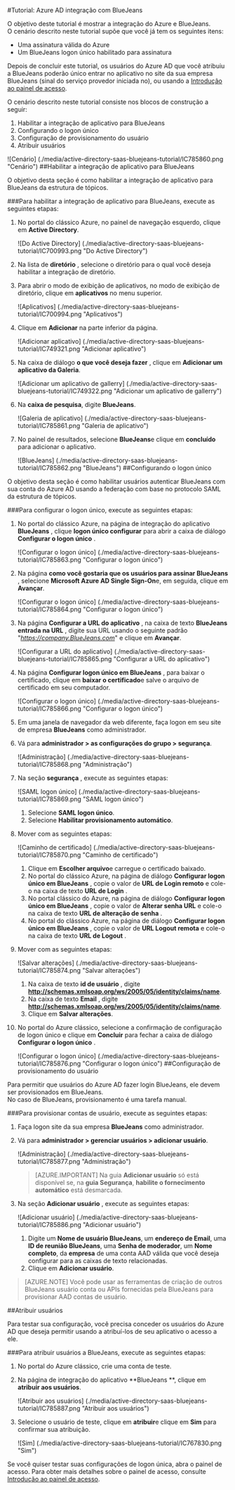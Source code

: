 <properties 
    pageTitle="Tutorial: Integração com o Active Directory do Azure com BlueJeans | Microsoft Azure" 
    description="Saiba como usar BlueJeans com o Azure Active Directory para habilitar o logon único, provisionamento automatizado e muito mais!" 
    services="active-directory" 
    authors="jeevansd"  
    documentationCenter="na" 
    manager="femila"/>
<tags 
    ms.service="active-directory" 
    ms.devlang="na" 
    ms.topic="article" 
    ms.tgt_pltfrm="na" 
    ms.workload="identity" 
    ms.date="09/29/2016" 
    ms.author="jeedes" />

#<a name="tutorial-azure-ad-integration-with-bluejeans"></a>Tutorial: Azure AD integração com BlueJeans

O objetivo deste tutorial é mostrar a integração do Azure e BlueJeans.  
O cenário descrito neste tutorial supõe que você já tem os seguintes itens:

-   Uma assinatura válida do Azure
-   Um BlueJeans logon único habilitado para assinatura

Depois de concluir este tutorial, os usuários do Azure AD que você atribuiu a BlueJeans poderão único entrar no aplicativo no site da sua empresa BlueJeans (sinal do serviço provedor iniciada no), ou usando a [Introdução ao painel de acesso](active-directory-saas-access-panel-introduction.md).

O cenário descrito neste tutorial consiste nos blocos de construção a seguir:

1.  Habilitar a integração de aplicativo para BlueJeans
2.  Configurando o logon único
3.  Configuração de provisionamento do usuário
4.  Atribuir usuários

![Cenário] (./media/active-directory-saas-bluejeans-tutorial/IC785860.png "Cenário")
##<a name="enabling-the-application-integration-for-bluejeans"></a>Habilitar a integração de aplicativo para BlueJeans

O objetivo desta seção é como habilitar a integração de aplicativo para BlueJeans da estrutura de tópicos.

###<a name="to-enable-the-application-integration-for-bluejeans-perform-the-following-steps"></a>Para habilitar a integração de aplicativo para BlueJeans, execute as seguintes etapas:

1.  No portal do clássico Azure, no painel de navegação esquerdo, clique em **Active Directory**.

    ![Do Active Directory] (./media/active-directory-saas-bluejeans-tutorial/IC700993.png "Do Active Directory")

2.  Na lista de **diretório** , selecione o diretório para o qual você deseja habilitar a integração de diretório.

3.  Para abrir o modo de exibição de aplicativos, no modo de exibição de diretório, clique em **aplicativos** no menu superior.

    ![Aplicativos] (./media/active-directory-saas-bluejeans-tutorial/IC700994.png "Aplicativos")

4.  Clique em **Adicionar** na parte inferior da página.

    ![Adicionar aplicativo] (./media/active-directory-saas-bluejeans-tutorial/IC749321.png "Adicionar aplicativo")

5.  Na caixa de diálogo **o que você deseja fazer** , clique em **Adicionar um aplicativo da Galeria**.

    ![Adicionar um aplicativo de gallerry] (./media/active-directory-saas-bluejeans-tutorial/IC749322.png "Adicionar um aplicativo de gallerry")

6.  Na **caixa de pesquisa**, digite **BlueJeans**.

    ![Galeria de aplicativo] (./media/active-directory-saas-bluejeans-tutorial/IC785861.png "Galeria de aplicativo")

7.  No painel de resultados, selecione **BlueJeans**e clique em **concluído** para adicionar o aplicativo.

    ![BlueJeans] (./media/active-directory-saas-bluejeans-tutorial/IC785862.png "BlueJeans")
##<a name="configuring-single-sign-on"></a>Configurando o logon único

O objetivo desta seção é como habilitar usuários autenticar BlueJeans com sua conta do Azure AD usando a federação com base no protocolo SAML da estrutura de tópicos.

###<a name="to-configure-single-sign-on-perform-the-following-steps"></a>Para configurar o logon único, execute as seguintes etapas:

1.  No portal do clássico Azure, na página de integração do aplicativo **BlueJeans** , clique **logon único configurar** para abrir a caixa de diálogo **Configurar o logon único** .

    ![Configurar o logon único] (./media/active-directory-saas-bluejeans-tutorial/IC785863.png "Configurar o logon único")

2.  Na página **como você gostaria que os usuários para assinar BlueJeans** , selecione **Microsoft Azure AD Single Sign-On**e, em seguida, clique em **Avançar**.

    ![Configurar o logon único] (./media/active-directory-saas-bluejeans-tutorial/IC785864.png "Configurar o logon único")

3.  Na página **Configurar a URL do aplicativo** , na caixa de texto **BlueJeans entrada na URL** , digite sua URL usando o seguinte padrão "*https://company.BlueJeans.com*" e clique em **Avançar**.

    ![Configurar a URL do aplicativo] (./media/active-directory-saas-bluejeans-tutorial/IC785865.png "Configurar a URL do aplicativo")

4.  Na página **Configurar logon único em BlueJeans** , para baixar o certificado, clique em **baixar o certificado**e salve o arquivo de certificado em seu computador.

    ![Configurar o logon único] (./media/active-directory-saas-bluejeans-tutorial/IC785866.png "Configurar o logon único")

5.  Em uma janela de navegador da web diferente, faça logon em seu site de empresa **BlueJeans** como administrador.

6.  Vá para **administrador \> as configurações do grupo \> segurança**.

    ![Administração] (./media/active-directory-saas-bluejeans-tutorial/IC785868.png "Administração")

7.  Na seção **segurança** , execute as seguintes etapas:

    ![SAML logon único] (./media/active-directory-saas-bluejeans-tutorial/IC785869.png "SAML logon único")

    1.  Selecione **SAML logon único**.
    2.  Selecione **Habilitar provisionamento automático**.

8.  Mover com as seguintes etapas:

    ![Caminho de certificado] (./media/active-directory-saas-bluejeans-tutorial/IC785870.png "Caminho de certificado")

    1.  Clique em **Escolher arquivo**e carregue o certificado baixado.
    2.  No portal do clássico Azure, na página de diálogo **Configurar logon único em BlueJeans** , copie o valor de **URL de Login remoto** e cole-o na caixa de texto **URL de Login** .
    3.  No portal clássico do Azure, na página de diálogo **Configurar logon único em BlueJeans** , copie o valor de **Alterar senha URL** e cole-o na caixa de texto **URL de alteração de senha** .
    4.  No portal do clássico Azure, na página de diálogo **Configurar logon único em BlueJeans** , copie o valor de **URL Logout remota** e cole-o na caixa de texto **URL de Logout** .

9.  Mover com as seguintes etapas:

    ![Salvar alterações] (./media/active-directory-saas-bluejeans-tutorial/IC785874.png "Salvar alterações")

    1.  Na caixa de texto **id de usuário** , digite **http://schemas.xmlsoap.org/ws/2005/05/identity/claims/name**.
    2.  Na caixa de texto **Email** , digite **http://schemas.xmlsoap.org/ws/2005/05/identity/claims/name**.
    3.  Clique em **Salvar alterações**.

10. No portal do Azure clássico, selecione a confirmação de configuração de logon único e clique em **Concluir** para fechar a caixa de diálogo **Configurar o logon único** .

    ![Configurar o logon único] (./media/active-directory-saas-bluejeans-tutorial/IC785876.png "Configurar o logon único")
##<a name="configuring-user-provisioning"></a>Configuração de provisionamento do usuário

Para permitir que usuários do Azure AD fazer login BlueJeans, ele devem ser provisionados em BlueJeans.  
No caso de BlueJeans, provisionamento é uma tarefa manual.

###<a name="to-provision-a-user-accounts-perform-the-following-steps"></a>Para provisionar contas de usuário, execute as seguintes etapas:

1.  Faça logon site da sua empresa **BlueJeans** como administrador.

2.  Vá para **administrador \> gerenciar usuários \> adicionar usuário**.

    ![Administração] (./media/active-directory-saas-bluejeans-tutorial/IC785877.png "Administração")

    >[AZURE.IMPORTANT] Na guia **Adicionar usuário** só está disponível se, na **guia Segurança**, **habilite o fornecimento automático** está desmarcada.

3.  Na seção **Adicionar usuário** , execute as seguintes etapas:

    ![Adicionar usuário] (./media/active-directory-saas-bluejeans-tutorial/IC785886.png "Adicionar usuário")

    1.  Digite um **Nome de usuário BlueJeans**, um **endereço de Email**, uma **ID de reunião BlueJeans**, uma **Senha de moderador**, um **Nome completo**, da **empresa** de uma conta AAD válida que você deseja configurar para as caixas de texto relacionadas.
    2.  Clique em **Adicionar usuário**.

>[AZURE.NOTE] Você pode usar as ferramentas de criação de outros BlueJeans usuário conta ou APIs fornecidas pela BlueJeans para provisionar AAD contas de usuário.

##<a name="assigning-users"></a>Atribuir usuários

Para testar sua configuração, você precisa conceder os usuários do Azure AD que deseja permitir usando a atribuí-los de seu aplicativo o acesso a ele.

###<a name="to-assign-users-to-bluejeans-perform-the-following-steps"></a>Para atribuir usuários a BlueJeans, execute as seguintes etapas:

1.  No portal do Azure clássico, crie uma conta de teste.

2.  Na página de integração do aplicativo **BlueJeans **, clique em **atribuir aos usuários**.

    ![Atribuir aos usuários] (./media/active-directory-saas-bluejeans-tutorial/IC785887.png "Atribuir aos usuários")

3.  Selecione o usuário de teste, clique em **atribuir**e clique em **Sim** para confirmar sua atribuição.

    ![Sim] (./media/active-directory-saas-bluejeans-tutorial/IC767830.png "Sim")

Se você quiser testar suas configurações de logon única, abra o painel de acesso. Para obter mais detalhes sobre o painel de acesso, consulte [Introdução ao painel de acesso](active-directory-saas-access-panel-introduction.md).
